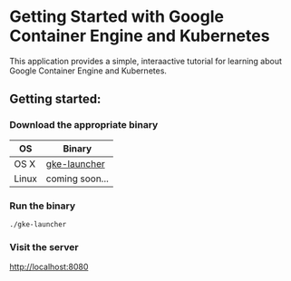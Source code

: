 # Getting Started with Google Container Engine and Kubernetes
This application provides a simple, interaactive tutorial for learning about
Google Container Engine and Kubernetes.

## Getting started:
### Download the appropriate binary

OS | Binary
-----|------------
OS X | [gke-launcher](https://github.com/brendandburns/getting-started/releases/download/0.1/gke-launcher)
Linux | coming soon...

### Run the binary
```
./gke-launcher
```

### Visit the server
[http://localhost:8080](http://localhost:8080)
